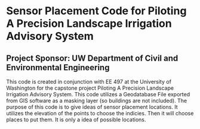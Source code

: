 # Sensor Placement Code for Piloting A Precision Landscape Irrigation Advisory System
## Project Sponsor: UW Department of Civil and Environmental Engineering

This code is created in conjunction with EE 497 at the University of Washington for the capstone project Piloting A Precision Landscape Irrigation Advisory System. This code utilizes a Geodatabase File exported from GIS software as a masking layer (so buildings are not included). The purpose of this code is to give ideas of sensor placement locations. It utilizes the elevation of the points to choose the indicies. Then it will choose places to put them. It is only a idea of possible locations.
